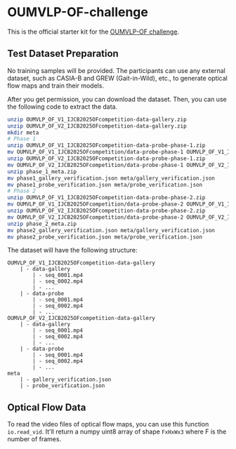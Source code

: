 # OUMVLP-OF-challenge
This is the official starter kit for the [OUMVLP-OF challenge](https://of.iapr-tc4.org/).

## Test Dataset Preparation
No training samples will be provided. The participants can use any external dataset, such as CASIA-B and GREW (Gait-in-Wild), etc., to generate optical flow maps and train their models.

After you get permission, you can download the dataset. Then, you can use the following code to extract the data.

```bash
unzip OUMVLP_OF_V1_IJCB2025OFcompetition-data-gallery.zip
unzip OUMVLP_OF_V2_IJCB2025OFcompetition-data-gallery.zip
mkdir meta
# Phase 1
unzip OUMVLP_OF_V1_IJCB2025OFcompetition-data-probe-phase-1.zip
mv OUMVLP_OF_V1_IJCB2025OFcompetition/data-probe-phase-1 OUMVLP_OF_V1_IJCB2025OFcompetition/data-probe
unzip OUMVLP_OF_V2_IJCB2025OFcompetition-data-probe-phase-1.zip
mv OUMVLP_OF_V2_IJCB2025OFcompetition/data-probe-phase-1 OUMVLP_OF_V2_IJCB2025OFcompetition/data-probe
unzip phase_1_meta.zip
mv phase1_gallery_verification.json meta/gallery_verification.json
mv phase1_probe_verification.json meta/probe_verification.json
# Phase 2
unzip OUMVLP_OF_V1_IJCB2025OFcompetition-data-probe-phase-2.zip
mv OUMVLP_OF_V1_IJCB2025OFcompetition/data-probe-phase-2 OUMVLP_OF_V1_IJCB2025OFcompetition/data-probe
unzip OUMVLP_OF_V2_IJCB2025OFcompetition-data-probe-phase-2.zip
mv OUMVLP_OF_V2_IJCB2025OFcompetition/data-probe-phase-2 OUMVLP_OF_V2_IJCB2025OFcompetition/data-probe
unzip phase_2_meta.zip
mv phase2_gallery_verification.json meta/gallery_verification.json
mv phase2_probe_verification.json meta/probe_verification.json
```
The dataset will have the following structure:
```
OUMVLP_OF_V1_IJCB2025OFcompetition-data-gallery
    | - data-gallery
        | - seq_0001.mp4
        | - seq_0002.mp4
        | - ...
    | - data-probe
        | - seq_0001.mp4
        | - seq_0002.mp4
        | - ...
OUMVLP_OF_V2_IJCB2025OFcompetition-data-gallery
    | - data-gallery
        | - seq_0001.mp4
        | - seq_0002.mp4
        | - ...
    | - data-probe
        | - seq_0001.mp4
        | - seq_0002.mp4
        | - ...
meta
    | - gallery_verification.json
    | - probe_verification.json
```

## Optical Flow Data
To read the video files of optical flow maps, you can use this function `io.read_vid`. It'll return a numpy uint8 array of shape `FxHxWx3` where F is the number of frames.
